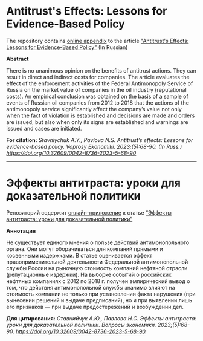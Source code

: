 # Antitrust's Effects: Lessons for Evidence-Based Policy

The repository contains [online appendix](https://annastavniychuk.github.io/antitrust_policy_impact/) to the article ["Antitrust's Effects: Lessons for Evidence-Based Policy"](https://www.vopreco.ru/jour/article/view/4323) (In Russian)

**Abstract**

There is no unanimous opinion on the benefits of antitrust actions. They can result in direct and indirect costs for companies. The article evaluates the effect of the enforcement activities of the Federal Antimonopoly Service of Russia on the market value of companies in the oil industry (reputational costs). An
empirical conclusion was obtained on the basis of a sample of events of Russian oil companies from 2012 to 2018 that the actions of the antimonopoly service significantly affect the company’s value not only when the fact of violation is established and decisions are made and orders are issued, but also when only its signs are established and warnings are issued and cases are initiated.

**For citation:** *Stavniychuk A.Y., Pavlova N.S. Antitrust’s effects: Lessons for evidence-based policy. Voprosy Ekonomiki. 2023;(5):68-90. (In Russ.) https://doi.org/10.32609/0042-8736-2023-5-68-90*

---

# Эффекты антитраста: уроки для доказательной политики

Репозиторий содержит [онлайн-приложение](https://annastavniychuk.github.io/antitrust_policy_impact/) к статье [“Эффекты антитраста: уроки для доказательной политики”](https://doi.org/10.32609/0042-8736-2023-5-68-90)

**Аннотация**

Не существует единого мнения о пользе действий антимонопольного органа. Они могут оборачиваться для компаний прямыми и косвенными
издержками. В статье оценивается эффект правоприменительной деятельности Федеральной антимонопольной службы России на рыночную стоимость компаний нефтяной отрасли (репутационные издержки). На выборке событий о российских нефтяных компаниях с 2012 по 2018 г. получен эмпирический вывод о том, что действия антимонопольной службы значимо влияют на стоимость компании не только при установлении факта нарушения (при вынесении решений и выдаче предписаний), но и при выявлении лишь его признаков — при выдаче предостережений и возбуждении дел.

**Для цитирования:** *Ставнийчук А.Ю., Павлова Н.С. Эффекты антитраста: уроки для доказательной политики. Вопросы экономики. 2023;(5):68-90. https://doi.org/10.32609/0042-8736-2023-5-68-90*
